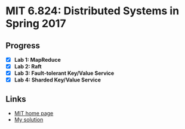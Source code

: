 # MIT 6.824: Distributed Systems in Spring 2017

## Progress
- [x] **Lab 1: MapReduce**
- [x] **Lab 2: Raft**
- [x] **Lab 3: Fault-tolerant Key/Value Service**
- [x] **Lab 4: Sharded Key/Value Service**

## Links
- [MIT home page](http://nil.csail.mit.edu/6.824/2017/)
- [My solution](https://github.com/zhixiangli/6.824-golabs-2017/tree/solution)
